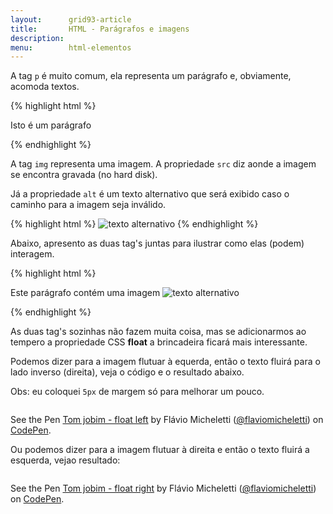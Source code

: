 ```yaml
---
layout:      grid93-article
title:       HTML - Parágrafos e imagens 
description:
menu:        html-elementos  
---
```


A tag `p` é muito comum, ela representa um parágrafo e, obviamente, acomoda textos.

{% highlight html %}
<p>Isto é um parágrafo</p>
{% endhighlight %}


A tag `img` representa uma imagem. A propriedade `src` diz aonde a imagem se encontra gravada (no hard disk).

Já a propriedade `alt` é um texto alternativo que será exibido caso o caminho para a imagem seja inválido.

{% highlight html %}
<img src="imagem.png" alt="texto alternativo" />
{% endhighlight %}

Abaixo, apresento as duas tag's juntas para ilustrar como elas (podem) interagem.

{% highlight html %}
<p>
    Este parágrafo contém uma imagem
    <img src="imagem.png" alt="texto alternativo" />
</p>
{% endhighlight %}

As duas tag's sozinhas não fazem muita coisa, mas se adicionarmos ao tempero a propriedade CSS __float__ a brincadeira 
ficará mais interessante.

Podemos dizer para a imagem flutuar à equerda, então o texto fluirá para o lado inverso (direita), veja o código e o 
resultado abaixo.

Obs: eu coloquei `5px` de margem só para melhorar um pouco.

<div data-height="432" data-theme-id="2897" data-slug-hash="eIJDv" data-default-tab="null" class='codepen'><pre><code></code></pre>
<p>See the Pen <a href='http://codepen.io/flaviomicheletti/pen/eIJDv/'>Tom jobim - float left</a> by Flávio Micheletti (<a href='http://codepen.io/flaviomicheletti'>@flaviomicheletti</a>) on <a href='http://codepen.io'>CodePen</a>.</p>
</div><script async src="//codepen.io/assets/embed/ei.js"></script>

Ou podemos dizer para a imagem flutuar à direita e então o texto fluirá a esquerda, vejao resultado:

<div data-height="430" data-theme-id="2897" data-slug-hash="fIqtC" data-default-tab="null" class='codepen'><pre><code></code></pre>
<p>See the Pen <a href='http://codepen.io/flaviomicheletti/pen/fIqtC/'>Tom jobim - float right</a> by Flávio Micheletti (<a href='http://codepen.io/flaviomicheletti'>@flaviomicheletti</a>) on <a href='http://codepen.io'>CodePen</a>.</p>
</div><script async src="//codepen.io/assets/embed/ei.js"></script>

